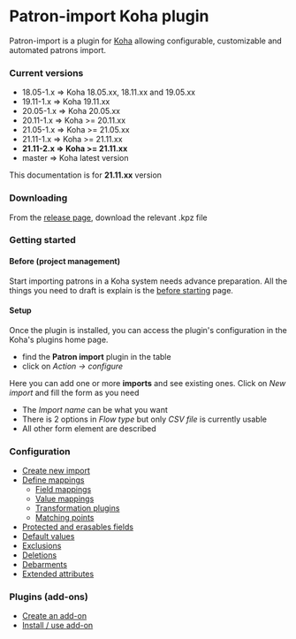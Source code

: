 # Patron-import Koha plugin

Patron-import is a plugin for [Koha](https://koha-community.org/) allowing configurable, customizable and automated patrons import.

### Current versions
- 18.05-1.x => Koha 18.05.xx, 18.11.xx and 19.05.xx
- 19.11-1.x => Koha 19.11.xx
- 20.05-1.x => Koha 20.05.xx
- 20.11-1.x => Koha >= 20.11.xx
- 21.05-1.x => Koha >= 21.05.xx
- 21.11-1.x => Koha >= 21.11.xx
- **21.11-2.x => Koha >= 21.11.xx**
- master => Koha latest version

This documentation is for **21.11.xx** version

### Downloading
From the [release page](https://github.com/biblibre/koha-plugin-patron-import/releases), download the relevant .kpz file

### Getting started 

#### Before (project management)

Start importing patrons in a Koha system needs advance preparation.
All the things you need to draft is explain is the [before starting](before-starting.md) page.

#### Setup

Once the plugin is installed, you can access the plugin's configuration in the Koha's plugins home page.
- find the **Patron import** plugin in the table
- click on *Action -> configure*

Here you can add one or more **imports** and see existing ones.
Click on *New import* and fill the form as you need
- The *Import name* can be what you want
- There is 2 options in *Flow type* but only *CSV file* is currently usable
- All other form element are described

### Configuration
- [Create new import](import.md)
- [Define mappings](mappings.md)
    - [Field mappings](field-mappings.md)
    - [Value mappings](value-mappings.md)
    - [Transformation plugins](transformation-plugins.md)
    - [Matching points](matching-point.md)
- [Protected and erasables fields](protected-erasable.md)
- [Default values](default-values.md)
- [Exclusions](exclusions.md)
- [Deletions](deletions.md)
- [Debarments](debarments.md)
- [Extended attributes](extended-attributes.md)

### Plugins (add-ons)
- [Create an add-on](create-add-on.md)
- [Install / use add-on](install-add-on.md)
